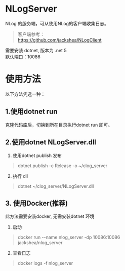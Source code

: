 # NLogServer
NLog 的服务端，可从使用NLog的客户端收集日志。  

>客户端参考：  
>https://github.com/jackshea/NLogClient  
  
需要安装 dotnet, 版本为 .net 5  
默认端口：10086  

# 使用方法
以下方法凭选一种：
## 1.使用dotnet run
克隆代码库后，切换到所在目录执行dotnet run 即可。
## 2.使用dotnet NLogServer.dll
1. 使用dotnet publish 发布  
> dotnet publish -c Release -o ~/clog_server  

2. 执行 dll  
> dotnet ~/clog_server/NLogServer.dll
## 3. 使用Docker(推荐)
此方法需要安装docker, 无需安装dotnet 环境  
1. 启动
> docker run --name nlog_server -dp 10086:10086 jackshea/nlog_server
2. 查看日志
> docker logs -f nlog_server
